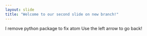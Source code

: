 ```yaml
---
layout: slide
title: "Welcome to our second slide on new branch!"
---
```

I remove python package to fix atom
Use the left arrow to go back!
